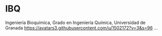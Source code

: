 # IBQ
Ingeniería Bioquímica, Grado en Ingeniería Química, Universidad de Granada
https://avatars3.githubusercontent.com/u/1502172?v=3&s=96
...
